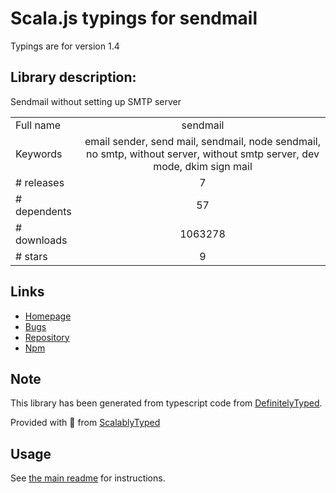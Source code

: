 
# Scala.js typings for sendmail

Typings are for version 1.4

## Library description:
Sendmail without setting up SMTP server

|                    |                 |
| ------------------ | :-------------: |
| Full name          | sendmail |
| Keywords           | email sender, send mail, sendmail, node sendmail, no smtp, without server, without smtp server, dev mode, dkim sign mail |
| # releases         | 7 |
| # dependents       | 57 |
| # downloads        | 1063278 |
| # stars            | 9 |

## Links
- [Homepage](https://github.com/guileen/node-sendmail)
- [Bugs](https://github.com/guileen/node-sendmail/issues)
- [Repository](https://github.com/guileen/node-sendmail)
- [Npm](https://www.npmjs.com/package/sendmail)
    


## Note
This library has been generated from typescript code from [DefinitelyTyped](https://definitelytyped.org).

Provided with :purple_heart: from [ScalablyTyped](https://github.com/oyvindberg/ScalablyTyped)

## Usage
See [the main readme](../../readme.md) for instructions.


